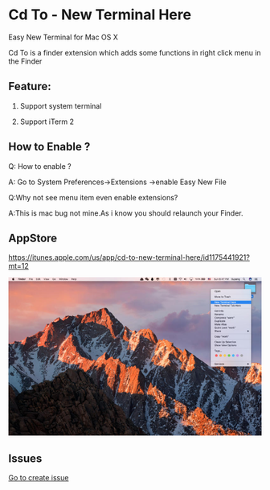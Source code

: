# Cd To - New Terminal Here
Easy New Terminal for Mac OS X

Cd To is a finder extension which adds some functions in right click menu in the Finder

## Feature:

  1. Support system terminal
  
  2. Support iTerm 2

## How to Enable ?
  Q: How to enable ?
  
  A: Go to System Preferences->Extensions ->enable Easy New File
  
  Q:Why not see menu item even enable extensions?
  
  A:This is mac bug not mine.As i know you should relaunch your Finder.
  

## AppStore
https://itunes.apple.com/us/app/cd-to-new-terminal-here/id1175441921?mt=12

![](https://github.com/SkStore/Cd-To/blob/master/0x0ss.jpeg)

## Issues
  <a href="https://github.com/SkStore/Cd-To/issues"> Go to create issue </a> 
